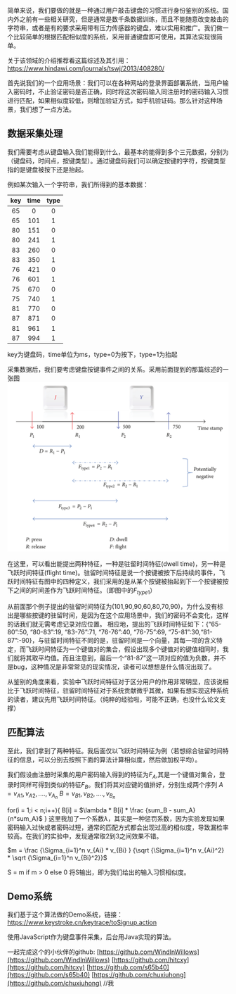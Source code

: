 


简单来说，我们要做的就是一种通过用户敲击键盘的习惯进行身份鉴别的系统。国内外之前有一些相关研究，但是通常是数千条数据训练，而且不能随意改变敲击的字符串，或者是有的要求采用带有压力传感器的键盘，难以实用和推广。我们做一个比较简单的根据匹配相似度的系统，采用普通键盘即可使用，其算法实现很简单。

关于该领域的介绍推荐看这篇综述及其引用：https://www.hindawi.com/journals/tswj/2013/408280/

首先说我们的一个应用场景：我们可以在各种网站的登录界面部署系统，当用户输入密码时，不止验证密码是否正确，同时将这次密码输入同注册时的密码输入习惯进行匹配，如果相似度较低，则增加验证方式，如手机验证码。那么针对这种场景，我们想了一点方法。

## 数据采集处理

我们需要考虑从键盘输入我们能得到什么，最基本的能得到多个三元数据，分别为（键盘码，时间点，按键类型）。通过键盘码我们可以确定按键的字符，按键类型指的是键盘被按下还是抬起。

例如某次输入一个字符串，我们所得到的基本数据：


key|time|type
|:----:|:----:|:---:|
|65|0|0|
|65|101|1|
|80|151|0|
|80|241|1|
|83|260|0|
|83|350|1|
|76|421|0|
|76|601|1|
|75|670|0|
|75|740|1|
|81|770|0|
|87|871|0|
|81|961|1|
|87|994|1|

key为键盘码，time单位为ms，type=0为按下，type=1为抬起

采集数据后，我们要考虑键盘按键事件之间的关系。采用前面提到的那篇综述的一张图
![image1](/static/keytrace_01.png)

在这里，可以看出能提出两种特征，一种是驻留时间特征(dwell time)，另一种是飞跃时间特征(flight time)。驻留时间特征是说一个按键被按下后持续的事件，飞跃时间特征有图中的四种定义，我们采用的是从某个按键被抬起到下一个按键被按下之间的时间差作为飞跃时间特征。（即图中的$F_{type1}$）

从前面那个例子提出的驻留时间特征为(101,90,90,60,80,70,90)，为什么没有标出是哪些按键的驻留时间，是因为在这个应用场景中，我们的密码不会变化，这样的话我们就无需考虑记录对应位置。
相应地，提出的飞跃时间特征如下：{“65-80”:50, “80-83”:19, “83-76”:71, “76-76”:40, “76-75”:69, “75-81”:30,“81-87”:-90}，与驻留时间特征不同的是，驻留时间是一个向量，其每一项的含义特定，而飞跃时间特征为一个键值对的集合，假设出现多个键值对的键值相同时，我们就将其取平均值。而且注意到，最后一个“81-87”这一项对应的值为负数，并不是bug，这种情况是非常常见的现实情况，读者可以想想是什么情况出现了。

从鉴别的角度来看，实验中飞跃时间特征对于区分用户的作用非常明显，应该说相比于飞跃时间特征，驻留时间特征对于系统贡献微乎其微，如果有想实现这种系统的读者，建议先用飞跃时间特征。（纯粹的经验啦，可能不正确，也没什么论文支撑）


## 匹配算法

至此，我们拿到了两种特征。我后面仅以飞跃时间特征为例（若想综合驻留时间特征的信息，可以分别去按照下面的算法计算相似度，然后做加权平均）。

我们假设由注册时采集的用户密码输入得到的特征为$F_A$,其是一个键值对集合，登录时同样可得到类似的特征$F_B$。我们将其对应键的值排好，分别生成两个序列
$A = v_{A1},v_{A2},....,v_{A_n}$
$B = v_{B1},v_{B2},....,v_{B_n}$

for(i = 1;i < n;i++){
    B[i] = $\lambda * B[i] * \frac {sum_B - sum_A} {n*sum_A}$
}
这里我加了一个系数$\lambda$，其实是一种惩罚系数，因为实验发现如果密码输入过快或者密码过短，通常的匹配方式都会出现过高的相似度，导致漏检率较高。在我们的实验中，发现通常取2到3之间效果不错。

$m = \frac {\Sigma_{i=1}^n v_{Ai} * v_{Bi} } {\sqrt {\Sigma_{i=1}^n v_{Ai}^2} * \sqrt {\Sigma_{i=1}^n v_{Bi}^2}}$

S = m if m > 0 else 0
将S输出，即为我们给出的输入习惯相似度。

## Demo系统
我们基于这个算法做的Demo系统，链接：
https://www.keystroke.cn/keytrace/toSignup.action

使用JavaScript作为键盘事件采集，后台用Java实现的算法。

一起完成这个的小伙伴的github:
[https://github.com/WindInWillows](https://github.com/WindInWillows)
[https://github.com/hitcxy](https://github.com/hitcxy)
[https://github.com/s65b40](https://github.com/s65b40)
[https://github.com/chuxiuhong](https://github.com/chuxiuhong) //我